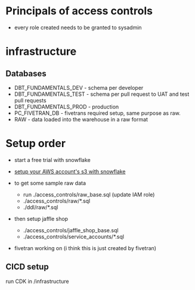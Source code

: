 # Principals of access controls
- every role created needs to be granted to sysadmin

# infrastructure

## Databases

- DBT_FUNDAMENTALS_DEV - schema per developer
- DBT_FUNDAMENTALS_TEST - schema per pull request to UAT and test pull requests
- DBT_FUNDAMENTALS_PROD - production
- PC_FIVETRAN_DB - fivetrans required setup, same purpose as raw.
- RAW - data loaded into the warehouse in a raw format

# Setup order

- start a free trial with snowflake
- [setup your AWS account's s3 with snowflake](https://docs.snowflake.com/en/user-guide/data-load-s3-config-storage-integration.html)
- to get some sample raw data
    - run ./access_controls/raw_base.sql (update IAM role)
    - ./access_controls/raw/*.sql
    - ./ddl/raw/*.sql
- then setup jaffle shop
    - ./access_controls/jaffle_shop_base.sql
    - ./access_controls/service_accounts/*.sql

- fivetran working on (i think this is just created by fivetran)



## CICD setup
run CDK in /infrastructure
